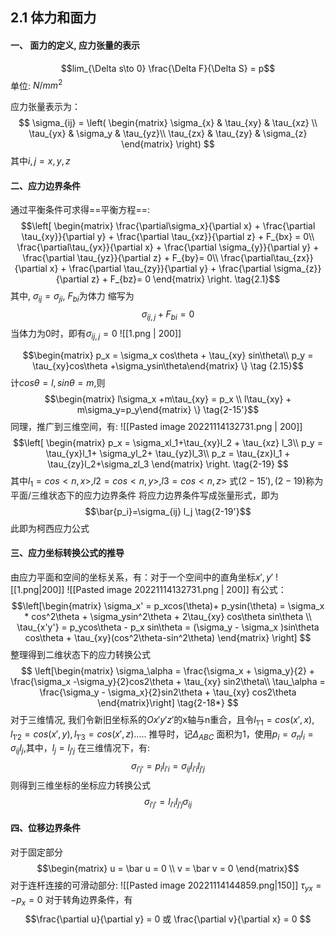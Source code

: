 ## **2.1 体力和面力**
#### **一、 面力的定义, 应力张量的表示**
$$lim_{\Delta s\to 0} \frac{\Delta F}{\Delta S} = p$$ 单位: $N/mm^2$

应力张量表示为：
$$ \sigma_{ij} = \left( \begin{matrix} \sigma_{x} & \tau_{xy} & \tau_{xz} \\ 
\tau_{yx} & \sigma_y & \tau_{yz}\\ 
\tau_{zx} & \tau_{zy} & \sigma_{z} \end{matrix} \right) $$
其中$i,j = x,y,z$

#### **二、应力边界条件**

通过平衡条件可求得==平衡方程==:
$$\left[ \begin{matrix} \frac{\partial\sigma_x}{\partial x} + \frac{\partial \tau_{xy}}{\partial y} + \frac{\partial \tau_{xz}}{\partial z} + F_{bx} = 0\\
\frac{\partial\tau_{yx}}{\partial x} + \frac{\partial \sigma_{y}}{\partial y} + \frac{\partial \tau_{yz}}{\partial z} + F_{by}= 0\\
\frac{\partial\tau_{zx}}{\partial x} + \frac{\partial \tau_{zy}}{\partial y} + \frac{\partial \sigma_{z}}{\partial z} + F_{bz}= 0
\end{matrix} \right. \tag{2.1}$$
其中, $\sigma_{ij} = \sigma_{ji}$, $F_{bi}$为体力
缩写为$$\sigma_{ij,j} + F_{bi}= 0\tag{2.1'}$$
当体力为0时，即有$\sigma_{ij,j}= 0$
![[1.png | 200]]

$$\begin{matrix} p_x = \sigma_x cos\theta + \tau_{xy} sin\theta\\
p_y = \tau_{xy}cos\theta +\sigma_ysin\theta\end{matrix} \} \tag {2.15}$$
计$cos\theta = l,sin\theta = m,$则
$$\begin{matrix} l\sigma_x +m\tau_{xy} = p_x \\
l\tau_{xy} + m\sigma_y=p_y\end{matrix} \} \tag{2-15'}$$
同理，推广到三维空间，有: 
![[Pasted image 20221114132731.png | 200]]
$$\left[ \begin{matrix} p_x = \sigma_xl_1+\tau_{xy}l_2 + \tau_{xz} l_3\\
p_y = \tau_{yx}l_1+ \sigma_yl_2+ \tau_{yz}l_3\\
p_z = \tau_{zx}l_1 + \tau_{zy}l_2+\sigma_zl_3
\end{matrix} \right. \tag{2-19} $$
其中$l_1 = cos<n,x> ,l2 = cos<n,y>, l3 = cos<n,z>$
式$(2-15'),(2-19)$称为平面/三维状态下的应力边界条件
将应力边界条件写成张量形式，即为   $$\bar{p_i}=\sigma_{ij} l_j  \tag{2-19'}$$
此即为柯西应力公式

#### **三、应力坐标转换公式的推导**

由应力平面和空间的坐标关系，有：对于一个空间中的直角坐标$x',y'$
 ![[1.png|200]]
 ![[Pasted image 20221114132731.png | 200]]
有公式：
$$\left[\begin{matrix}
\sigma_x' = p_xcos(\theta)+ p_ysin(\theta) = \sigma_x * cos^2\theta + \sigma_ysin^2\theta + 2\tau_{xy} cos\theta sin\theta \\
\tau_{x'y'} = p_ycos\theta - p_x sin\theta = (\sigma_y - \sigma_x )sin\theta cos\theta + \tau_{xy}(cos^2\theta-sin^2\theta) 
\end{matrix} \right] $$
整理得到二维状态下的应力转换公式
$$
\left[\begin{matrix}
\sigma_\alpha = \frac{\sigma_x + \sigma_y}{2} + \frac{\sigma_x -\sigma_y}{2}cos2\theta + \tau_{xy} sin2\theta\\
\tau_\alpha = \frac{\sigma_y - \sigma_x}{2}sin2\theta + \tau_{xy} cos2\theta
\end{matrix}\right]
\tag{2-18*}
$$
对于三维情况, 我们令新旧坐标系的$Ox'y'z'$的x轴与n重合，且令$l_{1'1} = cos(x',x),l_{1'2} = cos(x',y), l_{1'3} = cos(x',z).....$
推导时，记$\Delta_{ABC}$ 面积为1，使用$p_i = \sigma_n l_i = \sigma_{ij}l_j$,其中，$l_j = l_{j'j}$
在三维情况下，有:
$$\sigma_{i'j'} = p_i l_{i'i} = \sigma_{ij} l_{i'i} l_{j'j}$$
则得到三维坐标的坐标应力转换公式
$$ \sigma_{i'j'} = l_{i'i} l_{j'j} \sigma_{ij} \tag{2-20}$$

#### **四、位移边界条件**
对于固定部分
$$\begin{matrix}
u = \bar u = 0 \\ v = \bar v = 0 \end{matrix}$$
对于连杆连接的可滑动部分:
![[Pasted image 20221114144859.png|150]]
$\tau_{yx} = -p_x =0$
对于转角边界条件，有
$$\frac{\partial u}{\partial y} = 0 或 \frac{\partial v}{\partial x} = 0 $$


